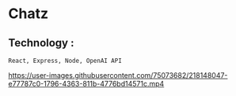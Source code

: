 # Chatz

## Technology :
    React, Express, Node, OpenAI API

https://user-images.githubusercontent.com/75073682/218148047-e77787c0-1796-4363-811b-4776bd14571c.mp4


